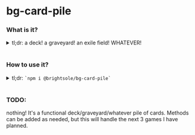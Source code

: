 # bg-card-pile

### What is it?
<details>
  <summary>
    tl;dr: a deck! a graveyard! an exile field! WHATEVER!
  </summary>
  <br />

  It's just a big pile of `card`s, that might be anything.

  It has a bunch of helpful ways to access these cards, and interact with the deck in a variety of human ways.

</details>
<br/>

### How to use it?
<details>
  <summary>
    tl;dr: <TODO><code>`npm i @brightsole/bg-card-pile`</code>
  </summary>
  <br />

  | Method | Description | return |
  | :---------------: | :--------------- | ---------------: |
  | shuffle() | shuffle card order internally | void |
  | cardsRemainingCount() | Get the count of the cards left in the deck | number |
  | draw(number) | Draws x number of cards from the top of the pile | [card] |
  | drawFromBottom(number) | Draws x number of cards from the bottom of the pile | [card] |
  | drawRandomly(number) | Draws x number of cards randomly from the pile | [card] |
  | returnAndShuffle([card]) | Returns cards to the deck and shuffles the order * | void |
  | returnToTop([card]) | Returns cards onto the top of the deck in order * | void |
  | returnToBottom([card]) | Returns cards onto the bottom of the deck in order * | void |

  * All `return` methods try to `reset` the card *if* the card is an object with a *reset* method

</details>
<br/>

### TODO:
nothing! It's a functional deck/graveyard/whatever pile of cards. Methods can be added as needed, but this will handle the next 3 games I have planned.